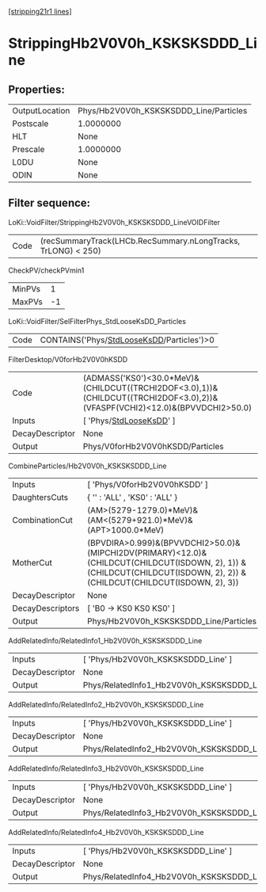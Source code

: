 [[stripping21r1 lines]](./stripping21r1-index)

# StrippingHb2V0V0h_KSKSKSDDD_Line

## Properties:

|                |                                        |
|----------------|----------------------------------------|
| OutputLocation | Phys/Hb2V0V0h_KSKSKSDDD_Line/Particles |
| Postscale      | 1.0000000                              |
| HLT            | None                                   |
| Prescale       | 1.0000000                              |
| L0DU           | None                                   |
| ODIN           | None                                   |

## Filter sequence:

LoKi::VoidFilter/StrippingHb2V0V0h_KSKSKSDDD_LineVOIDFilter

|      |                                                               |
|------|---------------------------------------------------------------|
| Code | (recSummaryTrack(LHCb.RecSummary.nLongTracks, TrLONG) \< 250) |

CheckPV/checkPVmin1

|        |     |
|--------|-----|
| MinPVs | 1   |
| MaxPVs | -1  |

LoKi::VoidFilter/SelFilterPhys_StdLooseKsDD_Particles

|      |                                                                                            |
|------|--------------------------------------------------------------------------------------------|
| Code | CONTAINS('Phys/[StdLooseKsDD](./stripping21r1-commonparticles-stdlooseksdd)/Particles')\>0 |

FilterDesktop/V0forHb2V0V0hKSDD

|                 |                                                                                                                                  |
|-----------------|----------------------------------------------------------------------------------------------------------------------------------|
| Code            | (ADMASS('KS0')\<30.0\*MeV)&(CHILDCUT((TRCHI2DOF\<3.0),1))&(CHILDCUT((TRCHI2DOF\<3.0),2))&(VFASPF(VCHI2)\<12.0)&(BPVVDCHI2\>50.0) |
| Inputs          | [ 'Phys/[StdLooseKsDD](./stripping21r1-commonparticles-stdlooseksdd)' ]                                                        |
| DecayDescriptor | None                                                                                                                             |
| Output          | Phys/V0forHb2V0V0hKSDD/Particles                                                                                                 |

CombineParticles/Hb2V0V0h_KSKSKSDDD_Line

|                  |                                                                                                                                                                             |
|------------------|-----------------------------------------------------------------------------------------------------------------------------------------------------------------------------|
| Inputs           | [ 'Phys/V0forHb2V0V0hKSDD' ]                                                                                                                                              |
| DaughtersCuts    | { '' : 'ALL' , 'KS0' : 'ALL' }                                                                                                                                              |
| CombinationCut   | (AM\>(5279-1279.0)\*MeV)&(AM\<(5279+921.0)\*MeV)&(APT\>1000.0\*MeV)                                                                                                         |
| MotherCut        | (BPVDIRA\>0.999)&(BPVVDCHI2\>50.0)&(MIPCHI2DV(PRIMARY)\<12.0)& (CHILDCUT(CHILDCUT(ISDOWN, 2), 1)) & (CHILDCUT(CHILDCUT(ISDOWN, 2), 2)) & (CHILDCUT(CHILDCUT(ISDOWN, 2), 3)) |
| DecayDescriptor  | None                                                                                                                                                                        |
| DecayDescriptors | [ 'B0 -\> KS0 KS0 KS0' ]                                                                                                                                                  |
| Output           | Phys/Hb2V0V0h_KSKSKSDDD_Line/Particles                                                                                                                                      |

AddRelatedInfo/RelatedInfo1_Hb2V0V0h_KSKSKSDDD_Line

|                 |                                                     |
|-----------------|-----------------------------------------------------|
| Inputs          | [ 'Phys/Hb2V0V0h_KSKSKSDDD_Line' ]                |
| DecayDescriptor | None                                                |
| Output          | Phys/RelatedInfo1_Hb2V0V0h_KSKSKSDDD_Line/Particles |

AddRelatedInfo/RelatedInfo2_Hb2V0V0h_KSKSKSDDD_Line

|                 |                                                     |
|-----------------|-----------------------------------------------------|
| Inputs          | [ 'Phys/Hb2V0V0h_KSKSKSDDD_Line' ]                |
| DecayDescriptor | None                                                |
| Output          | Phys/RelatedInfo2_Hb2V0V0h_KSKSKSDDD_Line/Particles |

AddRelatedInfo/RelatedInfo3_Hb2V0V0h_KSKSKSDDD_Line

|                 |                                                     |
|-----------------|-----------------------------------------------------|
| Inputs          | [ 'Phys/Hb2V0V0h_KSKSKSDDD_Line' ]                |
| DecayDescriptor | None                                                |
| Output          | Phys/RelatedInfo3_Hb2V0V0h_KSKSKSDDD_Line/Particles |

AddRelatedInfo/RelatedInfo4_Hb2V0V0h_KSKSKSDDD_Line

|                 |                                                     |
|-----------------|-----------------------------------------------------|
| Inputs          | [ 'Phys/Hb2V0V0h_KSKSKSDDD_Line' ]                |
| DecayDescriptor | None                                                |
| Output          | Phys/RelatedInfo4_Hb2V0V0h_KSKSKSDDD_Line/Particles |
